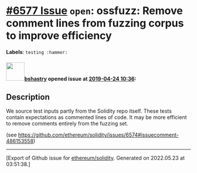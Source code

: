 # [\#6577 Issue](https://github.com/ethereum/solidity/issues/6577) `open`: ossfuzz: Remove comment lines from fuzzing corpus to improve efficiency
**Labels**: `testing :hammer:`


#### <img src="https://avatars.githubusercontent.com/u/2388185?v=4" width="50">[bshastry](https://github.com/bshastry) opened issue at [2019-04-24 10:36](https://github.com/ethereum/solidity/issues/6577):

## Description

We source test inputs partly from the Solidity repo itself. These tests contain expectations as commented lines of code. It may be more efficient to remove comments entirely from the fuzzing set.

(see https://github.com/ethereum/solidity/issues/6574#issuecomment-486153558)




-------------------------------------------------------------------------------



[Export of Github issue for [ethereum/solidity](https://github.com/ethereum/solidity). Generated on 2022.05.23 at 03:51:38.]
